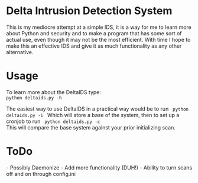 <h1>Delta Intrusion Detection System</h1>
This is my mediocre attempt at a simple IDS, it is a way for me to learn more about Python and security and to make a program that has some sort of actual use, even though it may not be the most efficient. With time I hope to make this an effective IDS and give it as much functionality as any other alternative.

<h1>Usage</h1>
To learn more about the DeltaIDS type:
<code>
python deltaids.py -h
</code>

The easiest way to use DeltaIDS in a practical way would be to run
<code>
python deltaids.py -i
</code>
Which will store a base of the system, then to set up a cronjob to run 
<code>
python deltaids.py -c
</code>
This will compare the base system against your prior initializing scan.

<h1>ToDo</h1>
- Possibly Daemonize
- Add more functionality (DUH!)
- Ability to turn scans off and on through config.ini